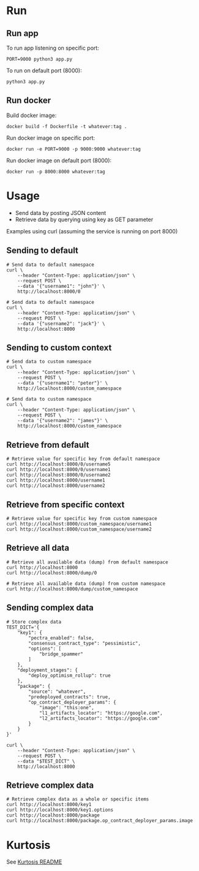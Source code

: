 # Run
## Run app
To run app listening on specific port:
```
PORT=9000 python3 app.py
```

To run on default port (8000):
```
python3 app.py
```

## Run docker
Build docker image:
```
docker build -f Dockerfile -t whatever:tag .
```

Run docker image on specific port:
```
docker run -e PORT=9000 -p 9000:9000 whatever:tag
```

Run docker image on default port (8000):
```
docker run -p 8000:8000 whatever:tag
```

# Usage
- Send data by posting JSON content
- Retrieve data by querying using key as GET parameter

Examples using curl (assuming the service is running on port 8000)
## Sending to default
```
# Send data to default namespace
curl \
    --header "Content-Type: application/json" \
    --request POST \
    --data '{"username1": "john"}' \
    http://localhost:8000/0

# Send data to default namespace
curl \
    --header "Content-Type: application/json" \
    --request POST \
    --data '{"username2": "jack"}' \
    http://localhost:8000
```

## Sending to custom context
```
# Send data to custom namespace
curl \
    --header "Content-Type: application/json" \
    --request POST \
    --data '{"username1": "peter"}' \
    http://localhost:8000/custom_namespace

# Send data to custom namespace
curl \
    --header "Content-Type: application/json" \
    --request POST \
    --data '{"username2": "james"}' \
    http://localhost:8000/custom_namespace
```

## Retrieve from default
```
# Retrieve value for specific key from default namespace
curl http://localhost:8000/0/username5
curl http://localhost:8000/0/username1
curl http://localhost:8000/0/username2
curl http://localhost:8000/username1
curl http://localhost:8000/username2

```

## Retrieve from specific context
```
# Retrieve value for specific key from custom namespace
curl http://localhost:8000/custom_namespace/username1
curl http://localhost:8000/custom_namespace/username2

```

## Retrieve all data
```
# Retrieve all available data (dump) from default namespace
curl http://localhost:8000
curl http://localhost:8000/dump/0

# Retrieve all available data (dump) from custom namespace
curl http://localhost:8000/dump/custom_namespace

```

## Sending complex data
```
# Store complex data
TEST_DICT='{
    "key1": {
        "pectra_enabled": false,
        "consensus_contract_type": "pessimistic",
        "options": [
            "bridge_spammer"
        ]
    },
    "deployment_stages": {
        "deploy_optimism_rollup": true
    },
    "package": {
        "source": "whatever",
        "predeployed_contracts": true,
        "op_contract_deployer_params": {
            "image": "this:one",
            "l1_artifacts_locator": "https://google.com",
            "l2_artifacts_locator": "https://google.com"
        }
    }
}'

curl \
    --header "Content-Type: application/json" \
    --request POST \
    --data "$TEST_DICT" \
    http://localhost:8000

```

## Retrieve complex data
```
# Retrieve complex data as a whole or specific items
curl http://localhost:8000/key1
curl http://localhost:8000/key1.options
curl http://localhost:8000/package
curl http://localhost:8000/package.op_contract_deployer_params.image

```

# Kurtosis
See [Kurtosis README](kurtosis/README.md)
